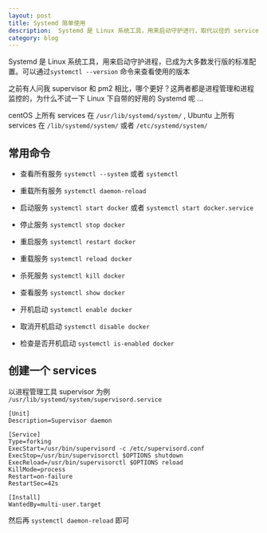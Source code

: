 ```yaml
---
layout: post
title: Systemd 简单使用
description:  Systemd 是 Linux 系统工具，用来启动守护进行，取代以往的 service 命令
category: blog
---
```


Systemd 是 Linux 系统工具，用来启动守护进程，已成为大多数发行版的标准配置。可以通过`systemctl --version` 命令来查看使用的版本

之前有人问我 supervisor 和 pm2 相比，哪个更好？这两者都是进程管理和进程监控的，为什么不试一下 Linux 下自带的好用的 Systemd 呢 ...

centOS 上所有 services 在 `/usr/lib/systemd/system/` , Ubuntu 上所有 services 在 `/lib/systemd/system/` 或者 `/etc/systemd/system/`

## 常用命令

- 查看所有服务 `systemctl --system` 或者 `systemctl`
- 重载所有服务 `systemctl daemon-reload`

- 启动服务 `systemctl start docker` 或者 `systemctl start docker.service`
- 停止服务 `systemctl stop docker`
- 重启服务 `systemctl restart docker`
- 重载服务 `systemctl reload docker`
- 杀死服务 `systemctl kill docker`
- 查看服务 `systemctl show docker`

- 开机启动 `systemctl enable docker`
- 取消开机启动 `systemctl disable docker`
- 检查是否开机启动 `systemctl is-enabled docker`

## 创建一个 services

以进程管理工具 supervisor 为例 `/usr/lib/systemd/system/supervisord.service`

```
[Unit]
Description=Supervisor daemon

[Service]
Type=forking
ExecStart=/usr/bin/supervisord -c /etc/supervisord.conf
ExecStop=/usr/bin/supervisorctl $OPTIONS shutdown
ExecReload=/usr/bin/supervisorctl $OPTIONS reload
KillMode=process
Restart=on-failure
RestartSec=42s

[Install]
WantedBy=multi-user.target
```

然后再 `systemctl daemon-reload` 即可
